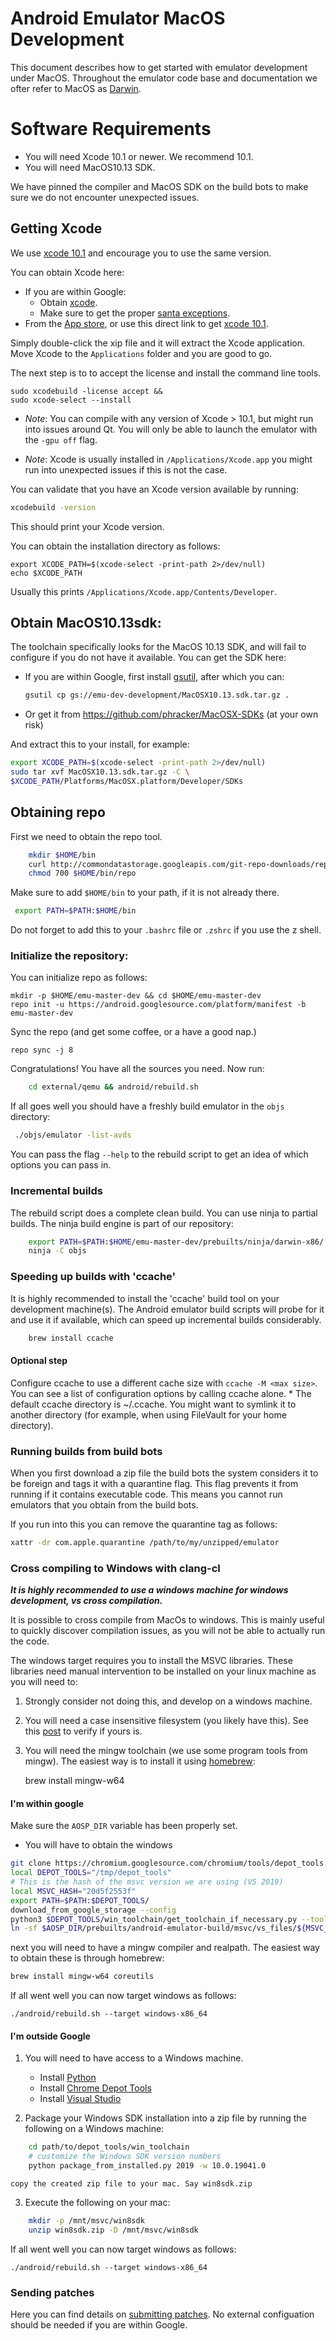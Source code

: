 # Android Emulator MacOS Development

This document describes how to get started with emulator development under MacOS. Throughout the emulator code base and documentation we ofter refer to MacOS as
[Darwin](https://www.howtogeek.com/295067/why-is-macos-software-sometimes-labeled-darwin/).

# Software Requirements

- You will need Xcode 10.1 or newer. We recommend 10.1.
- You will need MacOS10.13 SDK.

We have pinned the compiler and MacOS SDK on the build bots to make sure we do not encounter unexpected issues.

## Getting Xcode

We use [xcode 10.1](https://download.developer.apple.com/Developer_Tools/Xcode_10.1/Xcode_10.1.xip) and encourage you to use the same version.

You can obtain Xcode here:

- If you are within Google:
  - Obtain [xcode](http://go/xcode).
  - Make sure to get the proper [santa exceptions](http://go/santaexception).
- From the [App store](https://apps.apple.com/us/app/xcode/id497799835?ls=1&mt=12), or
  use this direct link to get [xcode 10.1](https://download.developer.apple.com/Developer_Tools/Xcode_10.1/Xcode_10.1.xip).

Simply double-click the xip file and it will extract the Xcode application. Move Xcode to the `Applications` folder and you are good to go.

The next step is to to accept the license and install the command line tools.

    sudo xcodebuild -license accept &&
    sudo xcode-select --install

- _Note_: You can compile with any version of Xcode > 10.1, but might run into issues around Qt. You will only be able to launch the emulator with the `-gpu off` flag.

- _Note_: Xcode is usually installed in `/Applications/Xcode.app` you might run into unexpected issues if this is not the case.

You can validate that you have an Xcode version available by running:

```sh
xcodebuild -version
```

This should print your Xcode version.

You can obtain the installation directory as follows:

```
export XCODE_PATH=$(xcode-select -print-path 2>/dev/null)
echo $XCODE_PATH
```

Usually this prints `/Applications/Xcode.app/Contents/Developer`.

## Obtain MacOS10.13sdk:

The toolchain specifically looks for the MacOS 10.13 SDK, and will fail to configure if you
do not have it available. You can get the SDK here:

- If you are within Google, first install [gsutil](https://cloud.google.com/storage/docs/gsutil_install), after which you can:

  ```sh
  gsutil cp gs://emu-dev-development/MacOSX10.13.sdk.tar.gz .
  ```

- Or get it from https://github.com/phracker/MacOSX-SDKs (at your own risk)

And extract this to your install, for example:

```sh
export XCODE_PATH=$(xcode-select -print-path 2>/dev/null)
sudo tar xvf MacOSX10.13.sdk.tar.gz -C \
$XCODE_PATH/Platforms/MacOSX.platform/Developer/SDKs
```

## Obtaining repo

First we need to obtain the repo tool.

```sh
    mkdir $HOME/bin
    curl http://commondatastorage.googleapis.com/git-repo-downloads/repo > $HOME/bin/repo
    chmod 700 $HOME/bin/repo
```

Make sure to add `$HOME/bin` to your path, if it is not already there.

```sh
 export PATH=$PATH:$HOME/bin
```

Do not forget to add this to your `.bashrc` file or `.zshrc` if you use the z shell.

### Initialize the repository:

You can initialize repo as follows:

    mkdir -p $HOME/emu-master-dev && cd $HOME/emu-master-dev
    repo init -u https://android.googlesource.com/platform/manifest -b emu-master-dev

Sync the repo (and get some coffee, or a have a good nap.)

    repo sync -j 8

Congratulations! You have all the sources you need. Now run:

```sh
    cd external/qemu && android/rebuild.sh
```

If all goes well you should have a freshly build emulator in the `objs` directory:

```sh
 ./objs/emulator -list-avds
```

You can pass the flag `--help` to the rebuild script to get an idea of which options you can pass in.

### Incremental builds

The rebuild script does a complete clean build. You can use ninja to partial builds. The ninja build engine is part of our repository:

```sh
    export PATH=$PATH:$HOME/emu-master-dev/prebuilts/ninja/darwin-x86/
    ninja -C objs
```

### Speeding up builds with 'ccache'

It is highly recommended to install the 'ccache' build tool on your development
machine(s). The Android emulator build scripts will probe for it and use it
if available, which can speed up incremental builds considerably.

```sh
    brew install ccache
```

#### Optional step

Configure ccache to use a different cache size with `ccache -M <max size>`. You can see a list of configuration options by calling ccache alone. \* The default ccache directory is ~/.ccache. You might want to symlink it to another directory (for example, when using FileVault for your home directory).

### Running builds from build bots

When you first download a zip file the build bots the system considers it to be foreign and tags it with a quarantine flag. This flag prevents it from running if it contains executable code.  This means you cannot run emulators that you obtain from the build bots.

If you run into this you can remove the quarantine tag as follows:

```sh
xattr -dr com.apple.quarantine /path/to/my/unzipped/emulator
```


### Cross compiling to Windows with clang-cl

**_It is highly recommended to use a windows machine for windows development, vs cross compilation._**

It is possible to cross compile from MacOs to windows. This is mainly useful to quickly discover compilation issues, as you will not be able to actually run the code.

The windows target requires you to install the MSVC libraries. These libraries need manual intervention to be installed on your linux machine as you will need to:

1. Strongly consider not doing this, and develop on a windows machine.
2. You will need a case insensitive filesystem (you likely have this). See this [post](https://apple.stackexchange.com/questions/71357/how-to-check-if-my-hd-is-case-sensitive-or-not) to verify if yours is.
3. You will need the mingw toolchain (we use some program tools from mingw). The easiest way is to install it using [homebrew](https://brew.sh/):

   brew install mingw-w64

#### I'm within google

Make sure the `AOSP_DIR` variable has been properly set.

- You will have to obtain the windows
```sh
git clone https://chromium.googlesource.com/chromium/tools/depot_tools.git /tmp/depot_tools
local DEPOT_TOOLS="/tmp/depot_tools"
# This is the hash of the msvc version we are using (VS 2019)
local MSVC_HASH="20d5f2553f"
export PATH=$PATH:$DEPOT_TOOLS/
download_from_google_storage --config
python3 $DEPOT_TOOLS/win_toolchain/get_toolchain_if_necessary.py --toolchain-dir=$AOSP_DIR/prebuilts/android-emulator-build/msvc --force --output-json=res.json $MSVC_HASH
ln -sf $AOSP_DIR/prebuilts/android-emulator-build/msvc/vs_files/${MSVC_HASH} $AOSP_DIR/prebuilts/android-emulator-build/msvc/win8sdk
```

next you will need to have a mingw compiler and realpath. The easiest way to obtain these is through homebrew:

```sh
brew install mingw-w64 coreutils
```

If all went well you can now target windows as follows:

    ./android/rebuild.sh --target windows-x86_64

#### I'm outside Google

1. You will need to have access to a Windows machine.

   - Install [Python](https://www.python.org/downloads/windows/)
   - Install [Chrome Depot Tools](https://dev.chromium.org/developers/how-tos/depottools)
   - Install [Visual Studio](https://visualstudio.microsoft.com/)

2. Package your Windows SDK installation into a zip file by running the following on a Windows machine:

```sh
    cd path/to/depot_tools/win_toolchain
    # customize the Windows SDK version numbers
    python package_from_installed.py 2019 -w 10.0.19041.0
```

    copy the created zip file to your mac. Say win8sdk.zip

3. Execute the following on your mac:

```sh
    mkdir -p /mnt/msvc/win8sdk
    unzip win8sdk.zip -D /mnt/msvc/win8sdk
```

If all went well you can now target windows as follows:

    ./android/rebuild.sh --target windows-x86_64

### Sending patches

Here you can find details on [submitting patches](https://gerrit.googlesource.com/git-repo/+/refs/heads/master/SUBMITTING_PATCHES.md). No external configuation should be needed if you are within Google.
